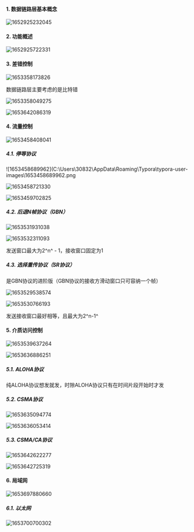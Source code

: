 #### 1. 数据链路层基本概念

![1652925232045](3.数据链路层.assets/1652925232045.png)

#### 2. 功能概述

![1652925722331](3.数据链路层.assets/1652925722331.png)

#### 3. 差错控制

![1653358173826](3.数据链路层.assets/1653358173826.png)

数据链路层主要考虑的是比特错

![1653358049275](3.数据链路层.assets/1653358049275.png)

![1653642086319](3.数据链路层.assets/1653642086319.png)

#### 4. 流量控制

![1653458408041](3.数据链路层.assets/1653458408041.png)

##### 4.1. 停等协议

![1653458689962](C:\Users\30832\AppData\Roaming\Typora\typora-user-images\1653458689962.png

![1653458721330](3.数据链路层.assets/1653458721330.png)

![1653459702825](3.数据链路层.assets/1653459702825.png)

##### 4.2. 后退N帧协议（GBN）

![1653531931038](3.数据链路层.assets/1653531931038.png)

![1653532311093](3.数据链路层.assets/1653532311093.png)

发送窗口最大为2^n^ - 1，接收窗口固定为1

##### 4.3. 选择重传协议（SR协议）

是GBN协议的进阶版（GBN协议的接收方滑动窗口只可容纳一个帧）

![1653529538574](3.数据链路层.assets/1653529538574.png)

![1653530766193](3.数据链路层.assets/1653530766193.png)

发送接收窗口最好相等，且最大为2^n-1^

#### 5. 介质访问控制

![1653539637264](3.数据链路层.assets/1653539637264.png)

![1653636886251](3.数据链路层.assets/1653636886251.png)

##### 5.1. ALOHA协议

纯ALOHA协议想发就发，时隙ALOHA协议只有在时间片段开始时才发

##### 5.2. CSMA协议

![1653635094774](3.数据链路层.assets/1653635094774.png)

![1653636053414](3.数据链路层.assets/1653636053414.png)

##### 5.3. CSMA/CA协议

![1653642622277](3.数据链路层.assets/1653642622277.png)

![1653642725319](3.数据链路层.assets/1653642725319.png)

#### 6. 局域网

![1653697880660](3.数据链路层.assets/1653697880660.png)

##### 6.1. 以太网

![1653700700302](3.数据链路层.assets/1653700700302.png)


